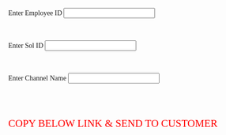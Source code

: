 


<html lang="en">
<head>
    <meta charset="UTF-8">
    <title>Generate Link</title>
    <link rel="stylesheet" href="css/style.css">

<script type="text/javascript">
    function generateFullName()
    {
        document.getElementById('fullName').innerText = 'https://www.icicibank.com/Personal-Banking/insurance/motor-insurance.page?' +
            document.getElementById('fName').value + '&' + 
            document.getElementById('lName').value + '&' + document.getElementById('mName').value ;
    }
</script>

 <p style="font-family:verdana">Enter Employee ID <input type="text" id="fName" onkeyup="generateFullName()" /></P><br/>
  <p style="font-family:verdana">Enter Sol ID <input type="text" id="lName" onkeyup="generateFullName()" /></P><br/>
  <p style="font-family:verdana">Enter Channel Name <input type="text" id="mName" onkeyup="generateFullName()" /></P><br/>
 <br/>
  <p style="font-family:verdana;color:red;font-size:150%">COPY BELOW LINK & SEND TO CUSTOMER</P><br/>

<p style="font-family:verdana;font-size:100%;color:Blue"><span id="fullName" /></P>


</head>
<body>
 
</body>
</html>
